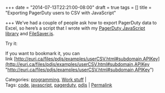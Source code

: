 +++
date = "2014-07-13T22:21:00-08:00"
draft = true
tags = []
title = "Exporting PagerDuty users to CSV with JavaScript"

+++
We’ve had a couple of people ask how to export PagerDuty data to Excel, so here’s a script that I wrote with my [PagerDuty JavaScript library](https://github.com/eurica/pdjs) and [FileSaver.js](https://github.com/eligrey/FileSaver.js).

Try it:

If you want to bookmark it, you can link [http://euri.ca/files/pdjs/examples/userCSV.html#subdomain,APIKey](http://euri.ca/files/pdjs/examples/userCSV.html#subdomain,APIKey "http://euri.ca/files/pdjs/examples/userCSV.html#subdomain,APIKey")

Categories: [programming](http://euri.ca/category/programming/index.html), [Work stuff](http://euri.ca/category/work-stuff/index.html) | Tags: [code](http://euri.ca/tag/code/index.html), [javascript](http://euri.ca/tag/javascript/index.html), [pagerduty](http://euri.ca/tag/pagerduty/index.html), [pdjs](http://euri.ca/tag/pdjs/index.html) | [Permalink](http://euri.ca/2014/exporting-pagerduty-users-to-csv-with-javascript/index.html)
